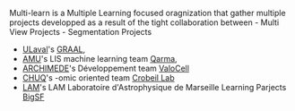 Multi-learn is a Multiple Learning focused oragnization that gather multiple projects developped as a result of the tight collaboration between 
    - Multi View Projects
    - Segmentation Projects
 

* [ULaval](https://www.ulaval.ca/)'s [GRAAL](https://graal.ift.ulaval.ca/), 
* [AMU](https://www.univ-amu.fr/)'s LIS machine learning team [Qarma](https://qarma.lis-lab.fr/),
* [ARCHIMEDE](https://labex-archimede.univ-amu.fr/)'s Développement team [ValoCell](https://dev.pages.lis-lab.fr/cellule_developpement/)
* [CHUQ](https://www.chudequebec.ca/accueil.aspx)'s -omic oriented team [Crobeil Lab](https://corbeillab.genome.ulaval.ca/)
* [LAM](https://www.lam.fr/)'s LAM Laboratoire d'Astrophysique de Marseille Learning Parjects [BigSF](https://people.lam.fr/zavagno.annie/big_data_and_machine_learning.html)
